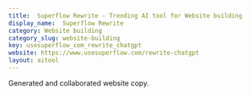 ```yaml
---
title:  Superflow Rewrite - Trending AI tool for Website building
display_name:  Superflow Rewrite
category: Website building
category_slug: website-building
key: usesuperflow_com_rewrite_chatgpt
website: https://www.usesuperflow.com/rewrite-chatgpt
layout: aitool
---
```


Generated and collaborated website copy.
